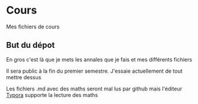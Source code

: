 # Cours
Mes fichiers de cours

## But du dépot
En gros c'est là que je mets les annales que je fais et mes différents fichiers

Il sera public à la fin du premier semestre. J'essaie actuellement de tout mettre dessus

Les fichiers .md avec des maths seront mal lus par github mais l'éditeur [Typora](https://typora.io/) supporte la lecture des maths
